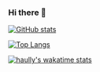### Hi there 👋

<!--
**haully/haully** is a ✨ _special_ ✨ repository because its `README.md` (this file) appears on your GitHub profile.

Here are some ideas to get you started:

- 🔭 I’m currently working on ...
- 🌱 I’m currently learning ...
- 👯 I’m looking to collaborate on ...
- 🤔 I’m looking for help with ...
- 💬 Ask me about ...
- 📫 How to reach me: ...
- 😄 Pronouns: ...
- ⚡ Fun fact: ...
-->

[![GitHub stats](https://github-readme-stats.vercel.app/api?username=haully&theme=tokyonight&count_private=true&show_icons=true&include_all_commits=true)](https://github.com/haully)

[![Top Langs](https://github-readme-stats.vercel.app/api/top-langs?username=haully&theme=tokyonight&count_private=true&layout=compact)](https://github.com/haully)

[![haully's wakatime stats](https://github-readme-stats.vercel.app/api/wakatime?username=haully&theme=tokyonight&layout=compact)](https://github.com/haully)
